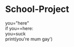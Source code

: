 # School-Project
you="here"                                                                                                         
if you==here:                                                                                      
  you=suck                                                                                                   
  print(you're mum gay')                                                                                   

